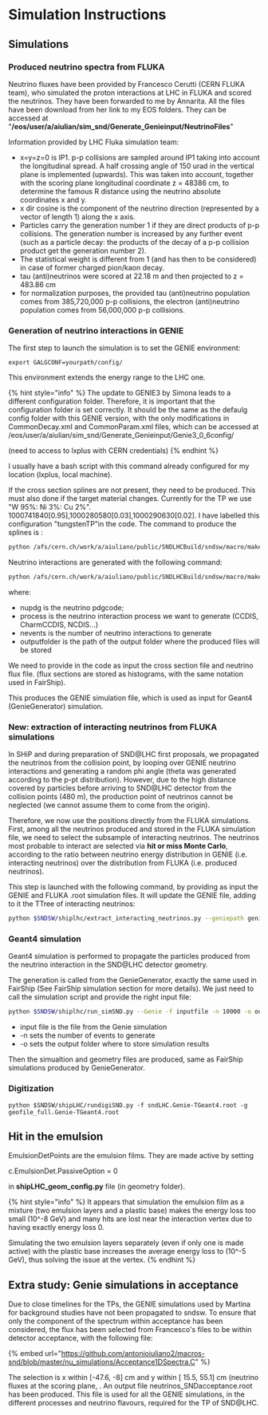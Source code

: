 # Simulation Instructions

## Simulations

### Produced neutrino spectra from FLUKA

Neutrino fluxes have been provided by Francesco Cerutti (CERN FLUKA  team), who simulated the proton interactions at LHC in FLUKA and scored the neutrinos. They have been forwarded to me by Annarita. All the files have been download from her link to my EOS folders. They can be accessed at "**/eos/user/a/aiulian/sim\_snd/Generate\_Genieinput/NeutrinoFiles**"

Information provided by LHC Fluka simulation team:

* x=y=z=0 is IP1. p-p collisions are sampled around IP1 taking into account the longitudinal spread. A half crossing angle of 150 urad in the vertical plane is implemented (upwards). This was taken into account, together with the scoring plane longitudinal coordinate z = 48386 cm, to determine the famous R distance using the neutrino absolute coordinates x and y.
* x dir cosine is the component of the neutrino direction (represented by a vector of length 1) along the x axis.
* Particles carry the generation number 1 if they are direct products of p-p collisions. The generation number is increased by any further event (such as a particle decay: the products of the decay of a p-p collision product get the generation number 2).
* The statistical weight is different from 1 (and has then to be considered) in case of former charged pion/kaon decay.
* tau (anti)neutrinos were scored at 22.18 m and then projected to z = 483.86 cm
* for normalization purposes, the provided tau (anti)neutrino population comes from 385,720,000 p-p collisions, the electron (anti)neutrino population comes from 56,000,000 p-p collisions.

### Generation of neutrino interactions in GENIE

The first step to launch the simulation is to set the GENIE environment:

`export GALGCONF=yourpath/config/`

This environment extends the energy range to the LHC one.

{% hint style="info" %}
The update to GENIE3 by Simona leads to a different configuration folder. Therefore, it is important that the configuration folder is set correctly. It should be the same as the defaulg config folder with this GENIE version, with the only modifications in CommonDecay.xml and CommonParam.xml files, which can be accessed at /eos/user/a/aiulian/sim\_snd/Generate\_Genieinput/Genie3\_0\_6config/

(need to access to lxplus with CERN credentials)
{% endhint %}

I usually have a bash script with this command already configured for my location (lxplus, local machine).

If the cross section splines are not present, they need to be produced. This must also done if the target material changes. Currently for the TP we use "W 95%: Ni 3%: Cu 2%". 1000741840\[0.95],1000280580\[0.03],1000290630\[0.02]. I have labelled this configuration "tungstenTP"in the code. The command to produce the splines is :

```bash
python /afs/cern.ch/work/a/aiuliano/public/SNDLHCBuild/sndsw/macro/makeSNDGenieEvents.py spline --nupdg "nupdg" -t "tungstenTP" -o "outputfolder"
```

Neutrino interactions are generated with the following command:

```bash
python /afs/cern.ch/work/a/aiuliano/public/SNDLHCBuild/sndsw/macro/makeSNDGenieEvents.py sim --nupdg "nupdg" -p "process" -n "nevents" -o "outputfolder"
```

where:

* nupdg is the neutrino pdgcode;
* process is the neutrino interaction process we want to generate (CCDIS, CharmCCDIS, NCDIS...)
* nevents is the number of neutrino interactions to generate
* outputfolder is the path of the output folder where the produced files will be stored

We need to provide in the code as input the cross section file and neutrino flux file. (flux sections are stored as histograms, with the same notation used in FairShip).

This produces the GENIE simulation file, which is used as input for Geant4 (GenieGenerator) simulation.

### New: extraction of interacting neutrinos from FLUKA simulations

In SHiP and during preparation of SND@LHC first proposals, we propagated the neutrinos from the collision point, by looping over GENIE neutrino interactions and generating a random phi angle (theta was generated according to the p-pt distribution). However, due to the high distance covered by particles before arriving to SND@LHC detector from the collision points (480 m), the production point of neutrinos cannot be neglected (we cannot assume them to come from the origin).

Therefore, we now use the positions directly from the FLUKA simulations. First, among all the neutrinos produced and stored in the FLUKA simulation file, we need to select the subsample of interacting neutrinos. The neutrinos most probable to interact are selected via **hit or miss Monte Carlo**, according to the ratio between neutrino energy distribution in GENIE (i.e. interacting neutrinos) over the distribution from FLUKA (i.e. produced neutrinos).&#x20;

This step is launched with the following command, by providing as input the GENIE and FLUKA .root simulation files. It will update the GENIE file, adding to it the TTree of interacting neutrinos:

```bash
python $SNDSW/shiplhc/extract_interacting_neutrinos.py --geniepath geniesimfile --flukapath flukasimfile
```

### Geant4 simulation

Geant4 simulation is performed to propagate the particles produced from the neutrino interaction in the SND@LHC detector geometry.

The generation is called from the GenieGenerator, exactly the same used in FairShip (See FairShip simulation section for more details). We just need to call the simulation script and provide the right input file:

```bash
python $SNDSW/shiplhc/run_simSND.py --Genie -f inputfile -n 10000 -o outputfolder
```

* input file is the file from the Genie simulation
* \-n sets the number of events to generate
* \-o sets the output folder where to store simulation results

Then the simualtion and geometry files are produced, same as FairShip simulations produced by GenieGenerator.

### Digitization



```
python $SNDSW/shipLHC/rundigiSND.py -f sndLHC.Genie-TGeant4.root -g geofile_full.Genie-TGeant4.root
```

## Hit in the emulsion

EmulsionDetPoints are the emulsion films. They are made active by setting

c.EmulsionDet.PassiveOption = 0

in **shipLHC\_geom\_config.py** file (in geometry folder).

{% hint style="info" %}
It appears that simulation the emulsion film as a mixture (two emulsion layers and a plastic base) makes the energy loss too small (10^-8 GeV) and many hits are lost near the interaction vertex due to having exactly energy loss 0.

Simulating the two emulsion layers separately (even if only one is made active) with the plastic base increases the average energy loss to (10^-5 GeV), thus solving the issue at the vertex.
{% endhint %}

## Extra study: Genie simulations in acceptance

Due to close timelines for the TPs, the GENIE simulations used by Martina for background studies have not been propagated to sndsw. To ensure that only the component of the spectrum within acceptance has been considered, the flux has been selected from Francesco's files to be within detector acceptance, with the following file:

{% embed url="https://github.com/antonioiuliano2/macros-snd/blob/master/nu_simulations/Acceptance1DSpectra.C" %}

The selection is x within \[-47.6, -8] cm  and y within \[ 15.5, 55.1] cm (neutrino fluxes at the scoring plane, . An output file neutrinos\_SNDacceptance.root has been produced. This file is used for all the GENIE simulations, in the different processes and neutrino flavours, required for the TP of SND@LHC.
